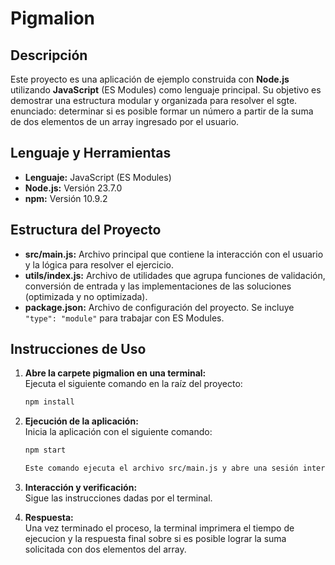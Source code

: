 # Pigmalion

## Descripción

Este proyecto es una aplicación de ejemplo construida con **Node.js** utilizando **JavaScript** (ES Modules) como lenguaje principal. Su objetivo es demostrar una estructura modular y organizada para resolver el sgte. enunciado: determinar si es posible formar un número a partir de la suma de dos elementos de un array ingresado por el usuario.

## Lenguaje y Herramientas

- **Lenguaje:** JavaScript (ES Modules)
- **Node.js:** Versión 23.7.0
- **npm:** Versión 10.9.2

## Estructura del Proyecto

- **src/main.js:** Archivo principal que contiene la interacción con el usuario y la lógica para resolver el ejercicio.
- **utils/index.js:** Archivo de utilidades que agrupa funciones de validación, conversión de entrada y las implementaciones de las soluciones (optimizada y no optimizada).
- **package.json:** Archivo de configuración del proyecto. Se incluye `"type": "module"` para trabajar con ES Modules.

## Instrucciones de Uso

1. **Abre la carpete pigmalion en una terminal:**  
   Ejecuta el siguiente comando en la raíz del proyecto:
   ```bash
   npm install

2. **Ejecución de la aplicación:**  
   Inicia la aplicación con el siguiente comando:
   ```bash
   npm start
   
   Este comando ejecuta el archivo src/main.js y abre una sesión interactiva en la terminal.

3. **Interacción y verificación:**  
    Sigue las instrucciones dadas por el terminal.

4. **Respuesta:**  
    Una vez terminado el proceso, la terminal imprimera el tiempo de ejecucion y la respuesta final sobre si es posible lograr la suma solicitada con dos elementos del array.
